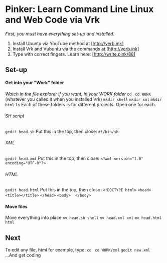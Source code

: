 # Pinker: Learn Command Line Linux and Web Code via Vrk
*First, you must have everything set-up and installed.*
1. Install Ubuntu via YouTube method at [http://verb.ink]
2. Install Vrk and Vubuntu via the commands at [http://verb.ink]
3. Type with correct fingers. Learn here: [http://write.pink/88]

## Set-up
#### Get into your "Work" folder
*Watch in the file explorer if you want, in your WORK folder*
`cd `
`cd WORK` (whatever you called it when you installed Vrk)
`mkdir shell`
`mkdir xml`
`mkdir html`
`ls`
Each of these folders is for different projects. Open one for each.
###### SH script
`gedit head.sh`
Put this in the top, then close:
`#!/bin/sh`
###### XML
`gedit head.xml`
Put this in the top, then close:
`<?xml version="1.0" encoding="UTF-8"?>`
###### HTML
`gedit head.html`
Put this in the top, then close:
`<!DOCTYPE html>`
`<head>`
`<title></title>`
`</head>`
`<body>`
` `
`</body>`
#### Move files
Move everything into place
`mv head.sh shell`
`mv head.xml xml`
`mv head.html html`

## Next
To edit any file, html for example, type:
`cd `
`cd WORK/xml`
`gedit new.xml`
...And get coding

